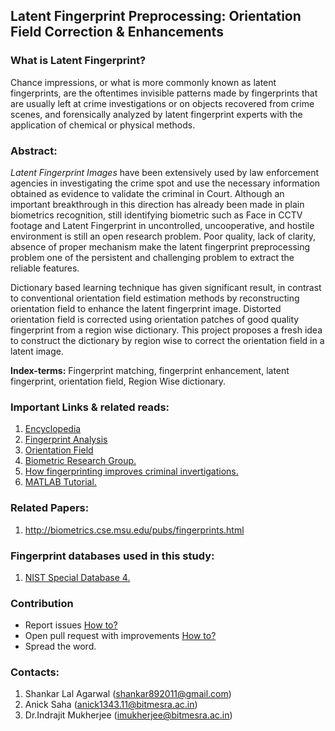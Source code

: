 ## Latent Fingerprint Preprocessing: Orientation Field Correction & Enhancements

### What is Latent Fingerprint?

Chance impressions, or what is more commonly known as latent fingerprints, are the oftentimes invisible patterns made by fingerprints that are usually left at crime investigations or on objects recovered from crime scenes, and forensically analyzed by latent fingerprint experts with the application of chemical or physical methods.

### Abstract:

_Latent Fingerprint Images_ have been extensively used by law enforcement agencies in investigating the crime spot and use the necessary information obtained as evidence to validate the criminal in Court. Although an important breakthrough in this direction has already been made in plain biometrics recognition, still identifying biometric such as Face in CCTV footage and Latent Fingerprint in uncontrolled, uncooperative, and hostile environment is still an open research problem. Poor quality, lack of clarity, absence of proper mechanism make the latent fingerprint preprocessing problem one of the persistent and challenging problem to extract the reliable features. 

Dictionary based learning technique has given significant result, in contrast to conventional orientation field estimation methods by reconstructing orientation field to enhance the latent fingerprint image. Distorted orientation field is corrected using orientation patches of good quality fingerprint from a region wise dictionary. This project proposes a fresh idea to construct the dictionary by region wise to correct the orientation field in a latent image.

**Index-terms:** Fingerprint matching, fingerprint enhancement, latent fingerprint, orientation field, Region Wise dictionary.

### Important Links & related reads:

1. [Encyclopedia](http://www.encyclopedia.com/science/encyclopedias-almanacs-transcripts-and-maps/latent-fingerprint)
2. [Fingerprint Analysis](http://www.forensicsciencesimplified.org/prints/how.html)
3. [Orientation Field](http://www.sciencedirect.com/science/article/pii/S003132030300178X)
4. [Biometric Research Group.](http://biometrics.cse.msu.edu/projects/latent_enhancement.html)
5. [How fingerprinting improves criminal invertigations.](http://online.ccj.pdx.edu/news-resources/articles/how-fingerprinting-improves-criminal-investigations.html)
6. [MATLAB Tutorial.](https://www.tutorialspoint.com/matlab/)

### Related Papers: 

1. http://biometrics.cse.msu.edu/pubs/fingerprints.html

### Fingerprint databases used in this study:

1. [NIST Special Database 4.](https://www.nist.gov/srd/nist-special-database-4)

### Contribution

- Report issues [How to?](https://help.github.com/articles/creating-an-issue/)
- Open pull request with improvements [How to?](https://help.github.com/articles/about-pull-requests/)
- Spread the word.

### Contacts:

1. Shankar Lal Agarwal (shankar892011@gmail.com)
2. Anick Saha (anick1343.11@bitmesra.ac.in)
3. Dr.Indrajit Mukherjee (imukherjee@bitmesra.ac.in)

